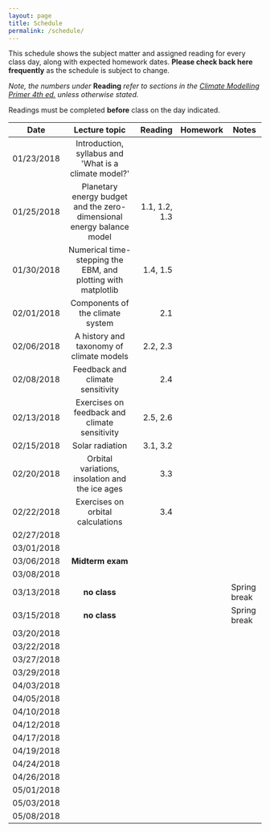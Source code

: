```yaml
---
layout: page
title: Schedule
permalink: /schedule/
---
```


This schedule shows the subject matter and assigned reading for every class day, along with expected homework dates. **Please check back here frequently** as the schedule is subject to change.

*Note, the numbers under* **Reading** *refer to sections in the
[Climate Modelling Primer 4th ed.](http://www.climatemodellingprimer.net) unless otherwise stated.*

Readings must be completed **before** class on the day indicated.

| Date          | Lecture topic                                                       | Reading        |   Homework   |  Notes        |
| ------------- |:-------------------------------------------------------------------:| --------------:|--------------|---------------|
| 01/23/2018    | Introduction, syllabus and 'What is a climate model?'               |                |              |               |
| 01/25/2018    |Planetary energy budget and the zero-dimensional energy balance model| 1.1, 1.2, 1.3  |              |               |
| 01/30/2018    | Numerical time-stepping the EBM, and plotting with matplotlib       | 1.4, 1.5       |              |               |
| 02/01/2018    |   Components of the climate system                                  | 2.1            |              |               |
| 02/06/2018    |  A history and taxonomy of climate models                           | 2.2, 2.3       |              |               |
| 02/08/2018    | Feedback and climate sensitivity                                    | 2.4            |              |               |
| 02/13/2018    | Exercises on feedback and climate sensitivity                       |    2.5, 2.6    |              |               |
| 02/15/2018    | Solar radiation                                                     |   3.1, 3.2     |              |               |
| 02/20/2018    | Orbital variations, insolation and the ice ages                     |  3.3           |              |               |
| 02/22/2018    | Exercises on orbital calculations                                   |  3.4           |              |               |
| 02/27/2018    |                                                                     |                |              |               |
| 03/01/2018    |                                                                     |                |              |               |
| 03/06/2018    |          **Midterm exam**                                           |                |              |               |
| 03/08/2018    |                                                                     |                |              |               |
| 03/13/2018    |  **no class**                                                       |          |              | Spring break  |
| 03/15/2018    |  **no class**                                                       |          |              | Spring break  |
| 03/20/2018    |                     |          |              |          |
| 03/22/2018    |                     |          |              |          |
| 03/27/2018    |                     |          |              |          |
| 03/29/2018    |                     |          |              |          |
| 04/03/2018    |                     |          |              |          |
| 04/05/2018    |                     |          |              |          |
| 04/10/2018    |                     |          |              |          |
| 04/12/2018    |                     |          |              |          |
| 04/17/2018    |                     |          |              |          |
| 04/19/2018    |                     |          |              |          |
| 04/24/2018    |                     |          |              |          |
| 04/26/2018    |                     |          |              |          |
| 05/01/2018    |                     |          |              |          |
| 05/03/2018    |                     |          |              |          |
| 05/08/2018    |                     |          |              |          |
